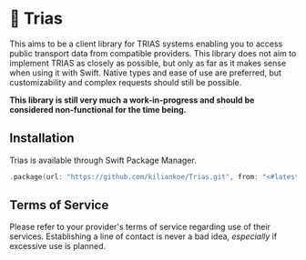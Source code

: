 # 🚏 Trias

This aims to be a client library for TRIAS systems enabling you to access public transport data from compatible providers. This library does
not aim to implement TRIAS as closely as possible, but only as far as it makes sense when using it with Swift. Native types and ease of use
are preferred, but customizability and complex requests should still be possible.

**This library is still very much a work-in-progress and should be considered non-functional for the time being.**

## Installation

Trias is available through Swift Package Manager.

```swift
.package(url: "https://github.com/kiliankoe/Trias.git", from: "<#latest#>")
```

## Terms of Service

Please refer to your provider's terms of service regarding use of their services. Establishing a line of contact is never a bad idea, *especially* if 
excessive use is planned.
